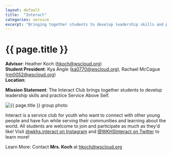 ```yaml
---
layout: default
title:  "Interact"
categories: service
excerpt: "Bringing together students to develop leadership skills and practice Service Above Self."
---
```


# {{ page.title }}

**Advisor**: Heather Koch (<hkoch@wscloud.org>)
<br/>**Student President**: Kya Angle (<ka0770@wscloud.org>), Rachael McCague (<rm0052@wscloud.org>)
<br/>**Location**: 

**Mission Statement**: The Interact Club brings together students to develop leadership skills and practice Service Above Self.

<img src="{{ site.baseurl }}/images/clubs/{{ page.title }}.jpg" alt="{{ page.title }} group photo"/>

Interact is a service club for youth who want to connect with other young people and have fun while serving their communities and learning about the world. All students are welcome to join and participate as much as they'd like! Visit [@wkhs.interact on Instagram](https://www.instagram.com/wkhs.interact/) and [@WKHSInteract on Twitter](https://twitter.com/WKHSInteract) to learn more!

Learn More: Contact **Mrs. Koch** at <hkoch@wscloud.org>